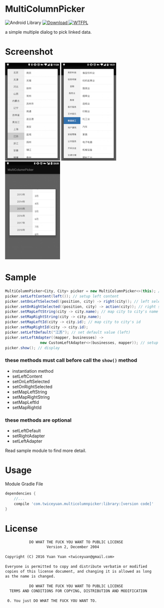 # MultiColumnPicker

![Android Library](https://img.shields.io/badge/platform-android-green.svg)
[ ![Download](https://api.bintray.com/packages/twiceyuan/maven/MultiColumnPicker/images/download.svg) ](https://bintray.com/twiceyuan/maven/MultiColumnPicker/_latestVersion)
[ ![WTFPL](http://img.shields.io/badge/license-WTFPL-green.svg)](http://www.wtfpl.net/txt/copying/)

a simple multiple dialog to pick linked data.

Screenshot
===

<img src="Screenshot1.png" alt="Screenshot" style="width: 180px;"/>
<img src="Screenshot2.png" alt="Screenshot" style="width: 180px;"/>
<img src="Screenshot3.png" alt="Screenshot" style="width: 180px;"/>

Sample
===

```Java
MultiColumnPicker<City, City> picker = new MultiColumnPicker<>(this); // instantiation
picker.setLeftContent(left()); // setup left content
picker.setOnLeftSelected((position, city) -> right(city)); // left selected listener
picker.setOnRightSelected((position, city) -> action(city)); // right selected listener
picker.setMapLeftString(city -> city.name); // map city to city's name
picker.setMapRightString(city -> city.name);
picker.setMapLeftId(city -> city.id); // map city to city's id
picker.setMapRightId(city -> city.id);
picker.setLeftDefault("江苏"); // set default value (left)
picker.setLeftAdapter((mapper, businesses) ->
                new CustomLeftAdapter<>(businesses, mapper)); // setup custom adapter
picker.show(); // display
```

### these methods must call before call the `show()` method

* instantiation method
* setLeftContent
* setOnLeftSelected
* setOnRightSelected
* setMapLeftString
* setMapRightString
* setMapLeftId
* setMapRightId

### these methods are optional

* setLeftDefault
* setRightAdapter
* setLeftAdapter

Read sample module to find more detail.

Usage
===

Module Gradle File

```Groovy
dependencies {
    //...
    compile 'com.twiceyuan.multicolumnpicker:library:[version code]'
}
```

License
===

               DO WHAT THE FUCK YOU WANT TO PUBLIC LICENSE
                       Version 2, December 2004

    Copyright (C) 2016 Yuan Yuan <twiceyuan@gmail.com>

    Everyone is permitted to copy and distribute verbatim or modified
    copies of this license document, and changing it is allowed as long
    as the name is changed.

               DO WHAT THE FUCK YOU WANT TO PUBLIC LICENSE
      TERMS AND CONDITIONS FOR COPYING, DISTRIBUTION AND MODIFICATION

     0. You just DO WHAT THE FUCK YOU WANT TO.
